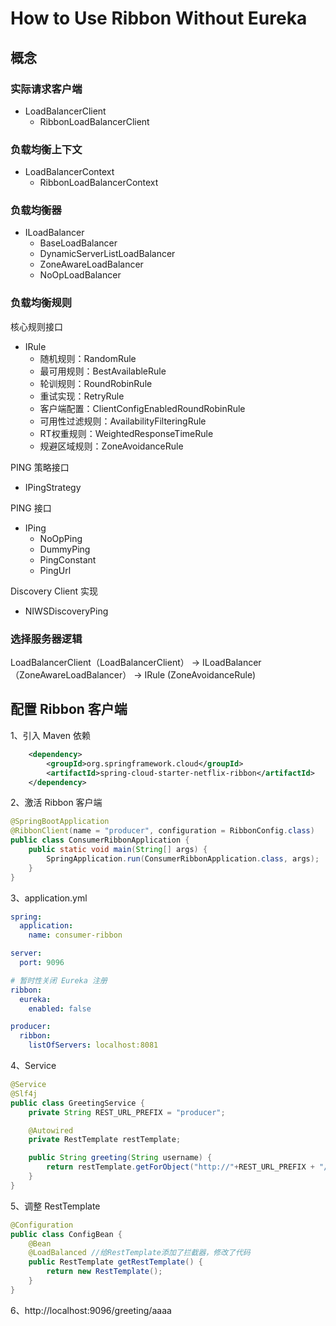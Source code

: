 # How to Use Ribbon Without Eureka


## 概念

### 实际请求客户端

* LoadBalancerClient
  * RibbonLoadBalancerClient

### 负载均衡上下文

* LoadBalancerContext
  * RibbonLoadBalancerContext

### 负载均衡器

* ILoadBalancer
  * BaseLoadBalancer
  * DynamicServerListLoadBalancer
  * ZoneAwareLoadBalancer
  * NoOpLoadBalancer

### 负载均衡规则

核心规则接口

* IRule
  * 随机规则：RandomRule
  * 最可用规则：BestAvailableRule
  * 轮训规则：RoundRobinRule
  * 重试实现：RetryRule
  * 客户端配置：ClientConfigEnabledRoundRobinRule
  * 可用性过滤规则：AvailabilityFilteringRule
  * RT权重规则：WeightedResponseTimeRule
  * 规避区域规则：ZoneAvoidanceRule

PING 策略接口

* IPingStrategy

PING 接口

* IPing
  * NoOpPing
  * DummyPing
  * PingConstant
  * PingUrl

Discovery Client 实现

* NIWSDiscoveryPing

### 选择服务器逻辑
    
LoadBalancerClient（LoadBalancerClient） -> ILoadBalancer（ZoneAwareLoadBalancer） ->  IRule (ZoneAvoidanceRule)


## 配置 Ribbon 客户端

1、引入 Maven 依赖

~~~xml
    <dependency>
        <groupId>org.springframework.cloud</groupId>
        <artifactId>spring-cloud-starter-netflix-ribbon</artifactId>
    </dependency>
~~~

2、激活 Ribbon 客户端

~~~java
@SpringBootApplication
@RibbonClient(name = "producer", configuration = RibbonConfig.class)
public class ConsumerRibbonApplication {
    public static void main(String[] args) {
        SpringApplication.run(ConsumerRibbonApplication.class, args);
    }
}
~~~


3、application.yml

~~~yml
spring:
  application:
    name: consumer-ribbon

server:
  port: 9096

# 暂时性关闭 Eureka 注册
ribbon:
  eureka:
    enabled: false

producer:
  ribbon:
    listOfServers: localhost:8081
~~~

4、Service

~~~java
@Service
@Slf4j
public class GreetingService {
    private String REST_URL_PREFIX = "producer";

    @Autowired
    private RestTemplate restTemplate;

    public String greeting(String username) {
        return restTemplate.getForObject("http://"+REST_URL_PREFIX + "/greeting/{username}", String.class, username);
    }
}
~~~

5、调整 RestTemplate

~~~java
@Configuration
public class ConfigBean {
    @Bean
    @LoadBalanced //给RestTemplate添加了拦截器，修改了代码
    public RestTemplate getRestTemplate() {
        return new RestTemplate();
    }
}
~~~

6、http://localhost:9096/greeting/aaaa